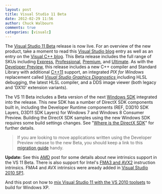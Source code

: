 ```yaml
---
layout: post
title: Visual Studio 11 Beta
date: 2012-02-29 11:56
author: Chuck Walbourn
comments: true
categories: [visualc]
---
```

The <a href="http://www.microsoft.com/visualstudio/11/en-us/downloads">Visual Studio 11 Beta</a> release is now live. For an overview of the new product, take a moment to read this <a href="">Visual Studio blog</a> entry as well as an entry on the <a href="https://devblogs.microsoft.com/cppblog/whats-new-in-visual-studio-11-beta-for-c-developers/">Visual C++ blog</a>. This Beta release includes the full range of SKUs including <a href="http://www.microsoft.com/download/en/details.aspx?id=28974">Express</a>, <a href="http://www.microsoft.com/download/en/details.aspx?id=28992">Professional</a>, <a href="http://www.microsoft.com/download/en/details.aspx?id=28985">Premium</a>, and <a href="http://www.microsoft.com/download/en/details.aspx?id=28975">Ultimate</a>. As with the <a href="https://walbourn.github.io/visual-studio-11-developer-preview/">Developer Preview</a>, this release includes a new C++ compiler and Standard Library with additional <a href="https://devblogs.microsoft.com/cppblog/c11-features-in-visual-c-11/">C++11</a> support, an integrated <em>PIX for Windows</em> replacement called <a href="https://devblogs.microsoft.com/cppblog/game-debugging-in-visual-studio-11/"><em>Visual Studio Graphics Diagnostics</em> </a>including HLSL debugging, the latest HLSL compiler, and a DDS image viewer (both legacy and 'DX10' extension variants).
<!--more-->

The VS 11 Beta includes a Beta version of the next <a href="https://developer.microsoft.com/en-us/windows/downloads/sdk-archive">Windows SDK</a> integrated into the release. This new SDK has a number of DirectX SDK components built in, including the Developer Runtime components (REF, D3D10 SDK Layers, D3D11 SDK Layers) for Windows 7 and Windows 8 Consumer Preview. Building the DirectX SDK samples using the new Windows SDK requires some build settings changes. See "<a href="https://walbourn.github.io/where-is-the-directx-sdk/">Where is the DirectX SDK</a>" for further details.

> If you are looking to move applications written using the Developer Preview release to the new Beta, you should keep a link to this <a href="http://go.microsoft.com/fwlink/?LinkID=242888">migration guide</a> handy.

<strong>Update:</strong> See this <a href="http://blogs.amd.com/developer/2012/03/01/amd-and-the-visual-studio-11-beta/">AMD</a> post for some details about new intrinsics support in the VS 11 Beta. There is also support for Intel's <a href="http://software.intel.com/en-us/blogs/2011/06/13/haswell-new-instruction-descriptions-now-available/">FMA3 and AVX2</a> instruction intrinsics. FMA4 and AVX intrinsics were aready added in <a href="https://devblogs.microsoft.com/cppblog/visual-studio-2010-service-pack-1-general-availability/">Visual Studio 2010 SP1</a>.

And this post on how to <a href="https://devblogs.microsoft.com/cppblog/target-windows-xp-in-visual-studio-11-beta-using-the-visual-studio-2010-compiler-and-libraries/">mix Visual Studio 11 with the VS 2010 toolsets</a> to build for Windows XP.
